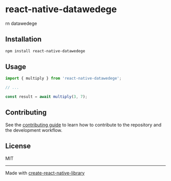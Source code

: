 # react-native-datawedege

rn datawedege

## Installation

```sh
npm install react-native-datawedege
```

## Usage


```js
import { multiply } from 'react-native-datawedege';

// ...

const result = await multiply(3, 7);
```


## Contributing

See the [contributing guide](CONTRIBUTING.md) to learn how to contribute to the repository and the development workflow.

## License

MIT

---

Made with [create-react-native-library](https://github.com/callstack/react-native-builder-bob)
